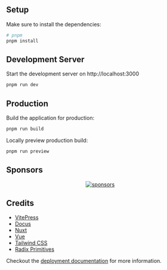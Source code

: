 ## Setup

Make sure to install the dependencies:

```bash
# pnpm
pnpm install
```

## Development Server

Start the development server on http://localhost:3000

```bash
pnpm run dev
```

## Production

Build the application for production:

```bash
pnpm run build
```

Locally preview production build:

```bash
pnpm run preview
```


## Sponsors

<p align="center">
  <a href="https://cdn.jsdelivr.net/gh/productdevbook/static/sponsors.svg">
    <img alt="sponsors" src='https://cdn.jsdelivr.net/gh/productdevbook/static/sponsors.svg'/>
  </a>
</p>

## Credits
- [VitePress](https://github.com/vuejs/vitepress)
- [Docus](https://docus.dev)
- [Nuxt](https://nuxtjs.org)
- [Vue](https://vuejs.org)
- [Tailwind CSS](https://tailwindcss.com)
- [Radix Primitives](https://radix-ui.com/primitives/docs/primitives)

Checkout the [deployment documentation](https://v3.nuxtjs.org/docs/deployment) for more information.
